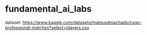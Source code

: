 # fundamental_ai_labs

dataset: https://www.kaggle.com/datasets/mateusdmachado/csgo-professional-matches?select=players.csv
